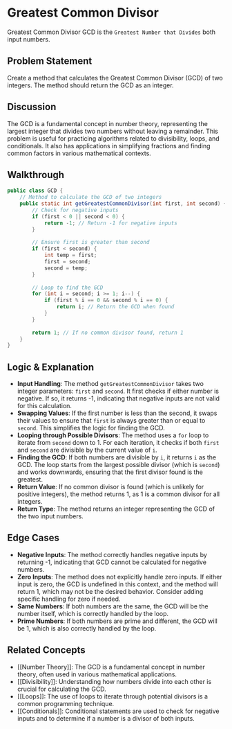 # Greatest Common Divisor
Greatest Common Divisor GCD is the `Greatest Number that Divides` both input numbers.
## Problem Statement
Create a method that calculates the Greatest Common Divisor (GCD) of two integers. The method should return the GCD as an integer.
## Discussion
The GCD is a fundamental concept in number theory, representing the largest integer that divides two numbers without leaving a remainder. This problem is useful for practicing algorithms related to divisibility, loops, and conditionals. It also has applications in simplifying fractions and finding common factors in various mathematical contexts.
## Walkthrough
```java
public class GCD {
    // Method to calculate the GCD of two integers
    public static int getGreatestCommonDivisor(int first, int second) {
        // Check for negative inputs
        if (first < 0 || second < 0) {
            return -1; // Return -1 for negative inputs
        }
        
        // Ensure first is greater than second
        if (first < second) {
            int temp = first;
            first = second;
            second = temp;
        }
        
        // Loop to find the GCD
        for (int i = second; i >= 1; i--) {
            if (first % i == 0 && second % i == 0) {
                return i; // Return the GCD when found
            }
        }
        
        return 1; // If no common divisor found, return 1
    }
}
```
## Logic & Explanation
- **Input Handling**: The method `getGreatestCommonDivisor` takes two integer parameters: `first` and `second`. It first checks if either number is negative. If so, it returns -1, indicating that negative inputs are not valid for this calculation.
- **Swapping Values**: If the first number is less than the second, it swaps their values to ensure that `first` is always greater than or equal to `second`. This simplifies the logic for finding the GCD.
- **Looping through Possible Divisors**: The method uses a `for` loop to iterate from `second` down to 1. For each iteration, it checks if both `first` and `second` are divisible by the current value of `i`.
- **Finding the GCD**: If both numbers are divisible by `i`, it returns `i` as the GCD. The loop starts from the largest possible divisor (which is `second`) and works downwards, ensuring that the first divisor found is the greatest.
- **Return Value**: If no common divisor is found (which is unlikely for positive integers), the method returns 1, as 1 is a common divisor for all integers.
- **Return Type**: The method returns an integer representing the GCD of the two input numbers.
## Edge Cases
- **Negative Inputs**: The method correctly handles negative inputs by returning -1, indicating that GCD cannot be calculated for negative numbers.
- **Zero Inputs**: The method does not explicitly handle zero inputs. If either input is zero, the GCD is undefined in this context, and the method will return 1, which may not be the desired behavior. Consider adding specific handling for zero if needed.
- **Same Numbers**: If both numbers are the same, the GCD will be the number itself, which is correctly handled by the loop.
- **Prime Numbers**: If both numbers are prime and different, the GCD will be 1, which is also correctly handled by the loop.
## Related Concepts
- [[Number Theory]]: The GCD is a fundamental concept in number theory, often used in various mathematical applications.
- [[Divisibility]]: Understanding how numbers divide into each other is crucial for calculating the GCD.
- [[Loops]]: The use of loops to iterate through potential divisors is a common programming technique.
- [[Conditionals]]: Conditional statements are used to check for negative inputs and to determine if a number is a divisor of both inputs.
